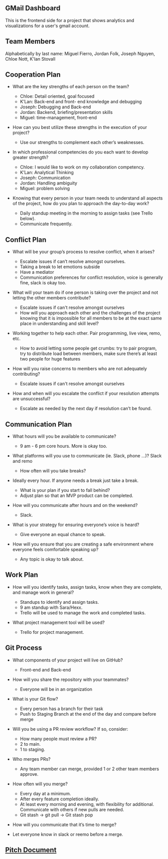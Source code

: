 ## GMail Dashboard

This is the frontend side for a project that shows analytics and visualizations for a user's gmail account.

## Team Members

Alphabetically by last name: Miguel Fierro, Jordan Folk, Joseph Nguyen, Chloe Nott, K'lan Stovall

## Cooperation Plan

- What are the key strengths of each person on the team?
    - Chloe: Detail oriented, goal focused
    - K’Lan: Back-end and front- end knowledge and debugging
    - Joseph: Debugging and Back-end
    - Jordan: Backend, briefing/presentation skills
    - Miguel: time-management, front-end

- How can you best utilize these strengths in the execution of your project?
    - Use our strengths to complement each other’s weaknesses.

- In which professional competencies do you each want to develop greater strength?
    - Chloe: I would like to work on my collaboration competency.
    - K’Lan: Analytical Thinking
    - Joseph: Communication
    - Jordan: Handling ambiguity 
    - Miguel: problem solving

- Knowing that every person in your team needs to understand all aspects of the project, how do you plan to approach the day-to-day work?
    - Daily standup meeting in the morning to assign tasks (see Trello below).
    - Communicate frequently.

## Conflict Plan

- What will be your group’s process to resolve conflict, when it arises?
    - Escalate issues if can’t resolve amongst ourselves.
    - Taking a break to let emotions subside
    - Have a mediator
    - Communication preferences for conflict resolution, voice is generally fine, slack is okay too.

- What will your team do if one person is taking over the project and not letting the other members contribute?
    - Escalate issues if can't resolve amongst ourselves
    - How will you approach each other and the challenges of the project knowing that it is impossible for all members to be at the exact same place in understanding and skill level?

- Working together to help each other. Pair programming, live view, remo, etc.
    - How to avoid letting some people get crumbs: try to pair program, try to distribute load between members, make sure there’s at least two people for huge features

- How will you raise concerns to members who are not adequately contributing?
    - Escalate issues if can't resolve amongst ourselves

- How and when will you escalate the conflict if your resolution attempts are unsuccessful?
    - Escalate as needed by the next day if resolution can’t be found.

## Communication Plan

- What hours will you be available to communicate?
    - 9 am - 6 pm core hours. More is okay too.

- What platforms will you use to communicate (ie. Slack, phone …)?
Slack and remo
    - How often will you take breaks?

- Ideally every hour. If anyone needs a break just take a break.
    - What is your plan if you start to fall behind?
    - Adjust plan so that an MVP product can be completed.

- How will you communicate after hours and on the weekend?
    - Slack.

- What is your strategy for ensuring everyone’s voice is heard?
    - Give everyone an equal chance to speak.

- How will you ensure that you are creating a safe environment where everyone feels comfortable speaking up?
    - Any topic is okay to talk about.

## Work Plan

- How will you identify tasks, assign tasks, know when they are complete, and manage work in general?
    - Standups to identify and assign tasks.
    - 9 am standup with Sara/Hexx.
    - Trello will be used to manage the work and completed tasks.

- What project management tool will be used?
    - Trello for project management.

## Git Process

- What components of your project will live on GitHub?
    - Front-end and Back-end

- How will you share the repository with your teammates?
    - Everyone will be in an organization

- What is your Git flow?
    - Every person has a branch for their task 
    - Push to Staging Branch at the end of the day and compare before merge

- Will you be using a PR review workflow? If so, consider:
    - How many people must review a PR?
    - 2 to main.
    - 1 to staging.

- Who merges PRs?
    - Any team member can merge, provided 1 or 2 other team members approve.

- How often will you merge?
    - Every day at a minimum.
    - After every feature completion ideally.
    - At least every morning and evening, with flexibility for additional. Communicate with others if new pulls are needed.
    - Git stash -> git pull -> Git stash pop

- How will you communicate that it’s time to merge?
- Let everyone know in slack or reemo before a merge.

## [Pitch Document](pitch.md)